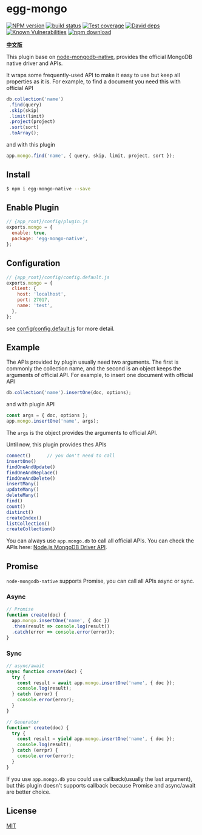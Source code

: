 # egg-mongo

[![NPM version][npm-image]][npm-url]
[![build status][travis-image]][travis-url]
[![Test coverage][codecov-image]][codecov-url]
[![David deps][david-image]][david-url]
[![Known Vulnerabilities][snyk-image]][snyk-url]
[![npm download][download-image]][download-url]

[npm-image]: https://img.shields.io/npm/v/egg-mongo-native.svg?style=flat-square
[npm-url]: https://npmjs.org/package/egg-mongo-native
[travis-image]: https://img.shields.io/travis/brickyang/egg-mongo.svg?style=flat-square
[travis-url]: https://travis-ci.org/brickyang/egg-mongo
[codecov-image]: https://img.shields.io/codecov/c/github/brickyang/egg-mongo.svg?style=flat-square
[codecov-url]: https://codecov.io/github/brickyang/egg-mongo?branch=master
[david-image]: https://img.shields.io/david/brickyang/egg-mongo.svg?style=flat-square
[david-url]: https://david-dm.org/brickyang/egg-mongo
[snyk-image]: https://snyk.io/test/npm/egg-mongo-native/badge.svg?style=flat-square
[snyk-url]: https://snyk.io/test/npm/egg-mongo-native
[download-image]: https://img.shields.io/npm/dm/egg-mongo-native.svg?style=flat-square
[download-url]: https://npmjs.org/package/egg-mongo-native

[**中文版**](https://github.com/brickyang/egg-mongo/blob/master/README.zh_CN.md)

This plugin base on [node-mongodb-native](https://github.com/mongodb/node-mongodb-native), provides the official MongoDB native driver and APIs.

It wraps some frequently-used API to make it easy to use but keep all properties as it is. For example, to find a document you need this with official API

```js
db.collection('name')
 .find(query)
 .skip(skip)
 .limit(limit)
 .project(project)
 .sort(sort)
 .toArray();
```

and with this plugin

```js
app.mongo.find('name', { query, skip, limit, project, sort });
```

## Install

```bash
$ npm i egg-mongo-native --save
```

## Enable Plugin

```js
// {app_root}/config/plugin.js
exports.mongo = {
  enable: true,
  package: 'egg-mongo-native',
};
```

## Configuration

```js
// {app_root}/config/config.default.js
exports.mongo = {
  client: {
    host: 'localhost',
    port: 27017,
    name: 'test',
  },
};
```

see [config/config.default.js](config/config.default.js) for more detail.

## Example

The APIs provided by plugin usually need two arguments. The first is commonly the collection name, and the second is an object keeps the arguments of official API. For example, to insert one document with official API

```js
db.collection('name').insertOne(doc, options);
```

and with plugin API

```js
const args = { doc, options };
app.mongo.insertOne('name', args);
```

The `args` is the object provides the arguments to official API.

Until now, this plugin provides thes APIs

```js
connect()      // you don't need to call
insertOne()
findOneAndUpdate()
findOneAndReplace()
findOneAndDelete()
insertMany()
updateMany()
deleteMany()
find()
count()
distinct()
createIndex()
listCollection()
createCollection()
```

You can always use `app.mongo.db` to call all official APIs. You can check the APIs here: [Node.js MongoDB Driver API](http://mongodb.github.io/node-mongodb-native/2.2/api/).

## Promise

`node-mongodb-native` supports Promise, you can call all APIs async or sync.

### Async

```js
// Promise
function create(doc) {
  app.mongo.insertOne('name', { doc })
  .then(result => console.log(result))
  .catch(error => console.error(error));
}
```

### Sync

````js
// async/await
async function create(doc) {
  try {
    const result = await app.mongo.insertOne('name', { doc });
    console.log(result);
  } catch (error) {
    console.error(error);
  }
}

// Generator
function* create(doc) {
  try {
    const result = yield app.mongo.insertOne('name', { doc });
    console.log(result);
  } catch (errpr) {
    console.error(error);
  }
}
````

If you use `app.mongo.db` you could use callback(usually the last argument), but this plugin doesn't supports callback because Promise and async/await are better choice.

## License

[MIT](LICENSE)
